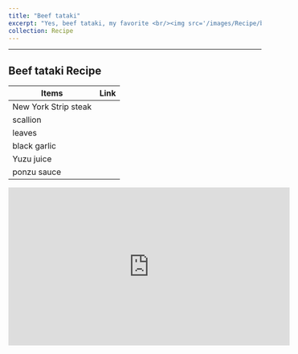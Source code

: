 ```yaml
---
title: "Beef tataki"
excerpt: "Yes, beef tataki, my favorite <br/><img src='/images/Recipe/beeftataki.webp'>"
collection: Recipe
---
```

___


## Beef tataki Recipe
| Items |  Link |
|-----|-----|
|New York Strip steak| |
|scallion| |
|leaves | |
|black garlic | |
|Yuzu juice | |
|ponzu sauce| |

<iframe width="560" height="315" src="https://www.youtube.com/embed/iZq35UiSrAk" frameborder="0" allow="accelerometer; autoplay; clipboard-write; encrypted-media; gyroscope; picture-in-picture" allowfullscreen></iframe>